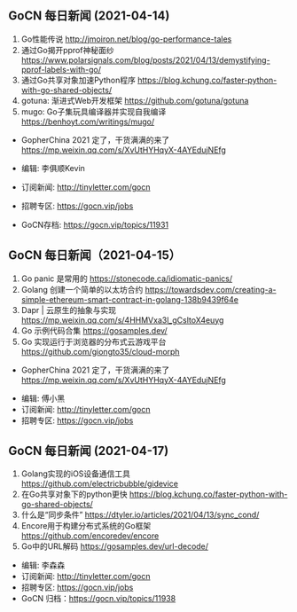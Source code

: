 ## GoCN 每日新闻 (2021-04-14)

1. Go性能传说 http://jmoiron.net/blog/go-performance-tales
2. 通过Go揭开pprof神秘面纱 https://www.polarsignals.com/blog/posts/2021/04/13/demystifying-pprof-labels-with-go/
3. 通过Go共享对象加速Python程序 https://blog.kchung.co/faster-python-with-go-shared-objects/
4. gotuna: 渐进式Web开发框架 https://github.com/gotuna/gotuna
5. mugo: Go子集玩具编译器并实现自我编译 https://benhoyt.com/writings/mugo/

- GopherChina 2021 定了，干货满满的来了 https://mp.weixin.qq.com/s/XvUtHYHqyX-4AYEdujNEfg

- 编辑: 李俱顺Kevin
- 订阅新闻: http://tinyletter.com/gocn
- 招聘专区: https://gocn.vip/jobs
- GoCN存档: https://gocn.vip/topics/11931

## GoCN 每日新闻（2021-04-15）

1. Go panic 是常用的 https://stonecode.ca/idiomatic-panics/
2. Golang 创建一个简单的以太坊合约 https://towardsdev.com/creating-a-simple-ethereum-smart-contract-in-golang-138b9439f64e
3. Dapr | 云原生的抽象与实现 https://mp.weixin.qq.com/s/4HHMVxa3l_gCsltoX4euyg
4. Go 示例代码合集 https://gosamples.dev/
5. Go 实现运行于浏览器的分布式云游戏平台 https://github.com/giongto35/cloud-morph

- GopherChina 2021 定了，干货满满的来了 https://mp.weixin.qq.com/s/XvUtHYHqyX-4AYEdujNEfg

* 编辑: 傅小黑
* 订阅新闻: http://tinyletter.com/gocn
* 招聘专区: https://gocn.vip/jobs


## GoCN 每日新闻 (2021-04-17)

1. Golang实现的iOS设备通信工具 https://github.com/electricbubble/gidevice
2. 在Go共享对象下的python更快 https://blog.kchung.co/faster-python-with-go-shared-objects/
3. 什么是“同步条件” https://dtyler.io/articles/2021/04/13/sync_cond/
4. Encore用于构建分布式系统的Go框架 https://github.com/encoredev/encore
5. Go中的URL解码 https://gosamples.dev/url-decode/

* 编辑: 李森森
* 订阅新闻: http://tinyletter.com/gocn
* 招聘专区: https://gocn.vip/jobs
* GoCN 归档：https://gocn.vip/topics/11938

